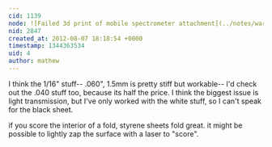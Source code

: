 ```yaml
---
cid: 1139
node: ![Failed 3d print of mobile spectrometer attachment](../notes/warren/7-17-2012/failed-3d-print-mobile-spectrometer-attachment)
nid: 2847
created_at: 2012-08-07 18:18:54 +0000
timestamp: 1344363534
uid: 4
author: mathew
---
```


I think the 1/16" stuff-- .060", 1.5mm is pretty stiff but workable-- I'd check out the .040 stuff too, because its half the price.   I think the biggest issue is light transmission, but I've only worked with the white stuff, so I can't speak for the black sheet.

if you score the interior of a fold, styrene sheets fold great.  it might be possible to lightly zap the surface with a laser to "score".